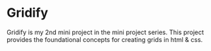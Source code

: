 # Gridify
Gridify is my 2nd mini project in the mini project series. This project provides the foundational concepts for creating grids in html &amp; css.
